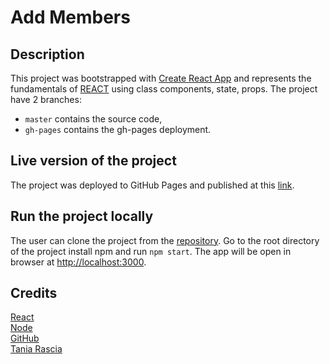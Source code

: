 # Add Members


## Description

This project was bootstrapped with [Create React App](https://github.com/facebook/create-react-app) and represents the fundamentals
of [REACT](https://reactjs.org/) using class components, state, props.
The project have 2 branches:
  * `master` contains the source code,
  * `gh-pages` contains the gh-pages deployment.


## Live version of the project

The project was deployed to GitHub Pages and published at this [link](https://valermuresan.github.io/2020-Add-App-React/).


## Run the project locally

The user can clone the project from the [repository](https://github.com/ValerMuresan/2020-Add-App-React.git).
Go to the root directory of the project install npm and run `npm start`.
The app will be open in browser at [http://localhost:3000](http://localhost:3000).


## Credits

[React](https://reactjs.org/)<br/>
[Node](https://nodejs.org/en/)<br/>
[GitHub](https://github.com/)<br/>
[Tania Rascia](https://github.com/taniarascia/react-tutorial)
